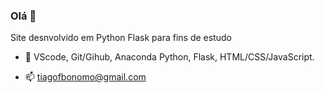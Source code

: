 ### Olá 👋

Site desnvolvido em Python Flask para fins de estudo

- 🔭 VScode, Git/Gihub, Anaconda Python, Flask, HTML/CSS/JavaScript.

- 📫 tiagofbonomo@gmail.com

<!--
**TiagoBonomo/TiagoBonomo** is a ✨ _special_ ✨ repository because its `README.md` (this file) appears on your GitHub profile.

Here are some ideas to get you started:

- 🔭 I’m currently working on ...
- 🌱 I’m currently learning ...
- 👯 I’m looking to collaborate on ...
- 🤔 I’m looking for help with ...
- 💬 Ask me about ...
- 📫 How to reach me: ...
- 😄 Pronouns: ...
- ⚡ Fun fact: ...
-->
